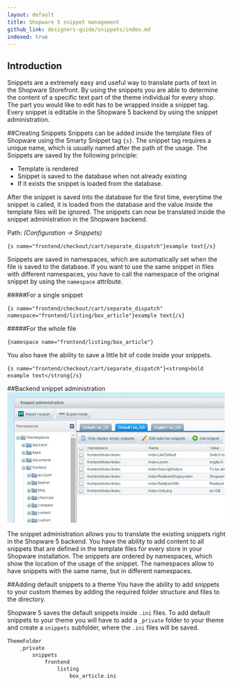 ```yaml
---
layout: default
title: Shopware 5 snippet management
github_link: designers-guide/snippets/index.md
indexed: true
---
```


## Introduction
Snippets are a extremely easy and useful way to translate parts of text in the Shopware Storefront. By using the snippets you are able to determine the content of a specific text part of the theme individual for every shop. The part you would like to edit has to be wrapped inside a snippet tag. Every snippet is editable in the Shopware 5 backend by using the snippet administration.

##Creating Snippets
Snippets can be added inside the template files of Shopware using the Smarty Snippet tag `{s}`. The snippet tag requires a unique name, which is usually named after the path of the usage.
The Snippets are saved by the following principle:

+   Template is rendered
+   Snippet is saved to the database when not already existing
+   If it exists the snippet is loaded from the database.

After the snippet is saved into the database for the first time, everytime the snippet is called, it is loaded from the database and the value inside the template files will be ignored. The snippets can now be translated inside the snippet administration in the Shopware backend.

Path: *(Configuration &rarr; Snippets)*

```
{s name="frontend/checkout/cart/separate_dispatch"}example text{/s}
```

Snippets are saved in namespaces, which are automatically set when the file is saved to the database. If you want to use the same snippet in files with different namespaces, you have to call the namespace of the original snippet by using the `namespace` attribute.

#####For a single snippet
```
{s name="frontend/checkout/cart/separate_dispatch" namespace="frontend/listing/box_article"}example text{/s}
```

#####For the whole file
```
{namespace name="frontend/listing/box_article"}
```

You also have the ability to save a little bit of code inside your snippets.
```
{s name="frontend/checkout/cart/separate_dispatch"}<strong>bold example text</strong{/s}
```



##Backend snippet administration
![Backend snippet administration](admin.jpg)

The snippet administration allows you to translate the existing snippets right in the Shopware 5 backend. You have the ability to add content to all snippets that are defined in the template files for every store in your Shopware installation. The snippets are ordered by namespaces, which show the location of the usage of the snippet. The namespaces allow to have snippets with the same name, but in different namespaces.


##Adding default snippets to a theme
You have the ability to add snippets to your custom themes by adding the required folder structure and files to the directory. 

Shopware 5 saves the default snippets inside `.ini` files. To add default snippets to your theme you will have to add a `_private` folder to your theme and create a `snippets` subfolder, where the `.ini` files will be saved.

```
ThemeFolder
    _private
        snippets
            frontend
                listing
                    box_article.ini
```